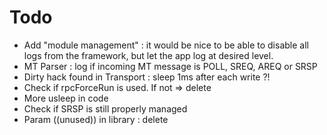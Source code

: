 # Todo
* Add "module management" : it would be nice to be able to disable all logs from
  the framework, but let the app log at desired level.
* MT Parser : log if incoming MT message is POLL, SREQ, AREQ or SRSP
* Dirty hack found in Transport : sleep 1ms after each write ?!
* Check if rpcForceRun is used. If not => delete
* More usleep in code
* Check if SRSP is still properly managed
* Param ((unused)) in library : delete
